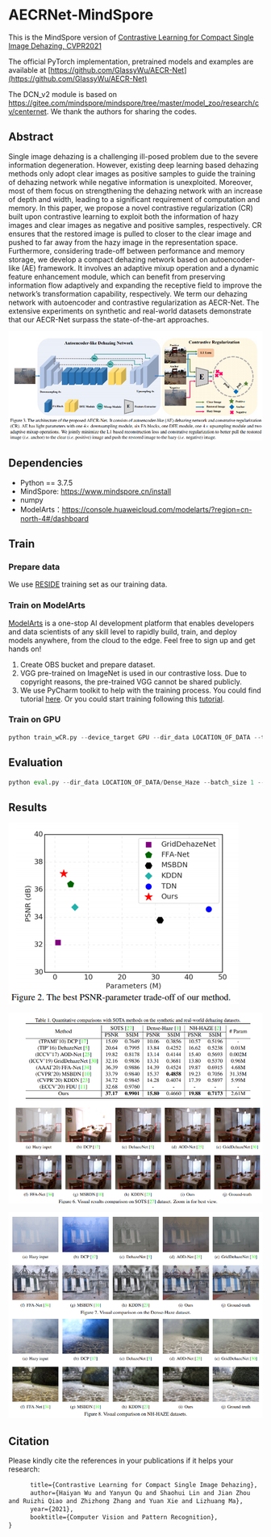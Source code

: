# AECRNet-MindSpore

This is the MindSpore version of [Contrastive Learning for Compact Single Image Dehazing, CVPR2021](https://arxiv.org/abs/2104.09367)

The official PyTorch implementation, pretrained models and examples are available at [https://github.com/GlassyWu/AECR-Net](https://github.com/GlassyWu/AECR-Net)

The DCN_v2 module is based on https://gitee.com/mindspore/mindspore/tree/master/model_zoo/research/cv/centernet. We thank the authors for sharing the codes. 
## Abstract

Single image dehazing is a challenging ill-posed problem due to the severe information degeneration. However, existing deep learning based dehazing methods only adopt clear images as positive samples to guide the training of dehazing network while negative information is unexploited. Moreover, most of them focus on strengthening the dehazing network with an increase of depth and width, leading to a significant requirement of computation and memory. In this paper, we propose a novel contrastive regularization (CR) built upon contrastive learning to exploit both the information of hazy images and clear images as negative and positive samples, respectively. CR ensures that the restored image is pulled to closer to the clear image and pushed to far away from the hazy image in the representation space. Furthermore, considering trade-off between performance and memory storage, we develop a compact dehazing network based on autoencoder-like (AE) framework. It involves an adaptive mixup operation and a dynamic feature enhancement module, which can benefit from preserving information flow adaptively and expanding the receptive field to improve the network’s transformation capability, respectively. We term our dehazing network with autoencoder and contrastive regularization as AECR-Net. The extensive experiments on synthetic and real-world datasets demonstrate that our AECR-Net surpass the state-of-the-art approaches.

![image-20210413200215378](https://github.com/Booooooooooo/AECRNet-MindSpore/blob/main/images/model.png)

## Dependencies

- Python == 3.7.5
- MindSpore: https://www.mindspore.cn/install
- numpy
- ModelArts：https://console.huaweicloud.com/modelarts/?region=cn-north-4#/dashboard

## Train

### Prepare data

We use [RESIDE](https://sites.google.com/view/reside-dehaze-datasets/reside-standard) training set as our training data.

### Train on ModelArts

[ModelArts](https://support.huaweicloud.com/modelarts/index.html) is a one-stop AI development platform that enables developers and data scientists of any skill level to rapidly build, train, and deploy models anywhere, from the cloud to the edge.  Feel free to sign up and get hands on!

1.  Create OBS bucket and prepare dataset.
2.  VGG pre-trained on ImageNet is used in our contrastive loss. Due to copyright reasons, the pre-trained VGG cannot be shared publicly. 
3.  We use PyCharm toolkit to help with the training process. You could find tutorial [here](https://support.huaweicloud.com/bestpractice-modelarts/modelarts_10_0021.html). Or you could start training following this [tutorial](https://support.huaweicloud.com/bestpractice-modelarts/modelarts_10_0080.html).

### Train on GPU

```python
python train_wCR.py --device_target GPU --dir_data LOCATION_OF_DATA --test_every 1 --filename aecrnet_id1 --lr 0.0002 --epochs 300 --patch_size 240 --data_train RESIDE --neg_num 4 --contra_lambda 20
```

## Evaluation
```python
python eval.py --dir_data LOCATION_OF_DATA/Dense_Haze --batch_size 1 --test_only --ext "img" --data_test Dense --ckpt_path ckpt/aecrnet_id1.ckpt
```

## Results

![image-20210413200307113](https://github.com/Booooooooooo/AECRNet-MindSpore/blob/main/images/trade-off.png)

![image-20210413200327940](https://github.com/Booooooooooo/AECRNet-MindSpore/blob/main/images/results.png)

![image-visual](https://github.com/Booooooooooo/AECRNet-MindSpore/blob/main/images/visual.png)

## Citation
Please kindly cite the references in your publications if it helps your research:
```@inproceedings{wu2021contrastive,
      title={Contrastive Learning for Compact Single Image Dehazing}, 
      author={Haiyan Wu and Yanyun Qu and Shaohui Lin and Jian Zhou and Ruizhi Qiao and Zhizhong Zhang and Yuan Xie and Lizhuang Ma},
      year={2021},
      booktitle={Computer Vision and Pattern Recognition},
}
